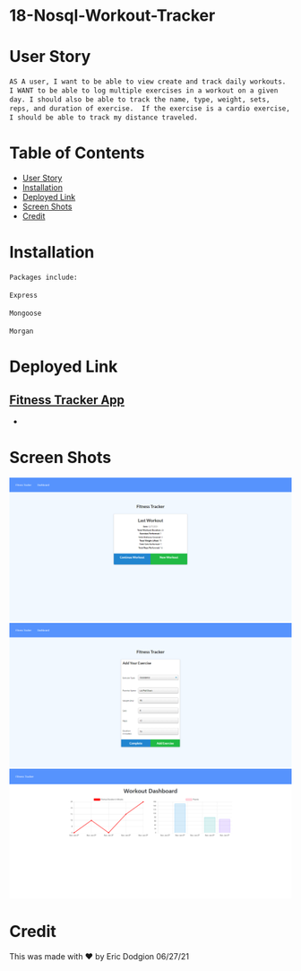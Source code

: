 # 18-Nosql-Workout-Tracker
# User Story
```
AS A user, I want to be able to view create and track daily workouts.
I WANT to be able to log multiple exercises in a workout on a given day. I should also be able to track the name, type, weight, sets, reps, and duration of exercise.  If the exercise is a cardio exercise, I should be able to track my distance traveled.

```

# Table of Contents

- [User Story](#user-story)
- [Installation](#installation)
- [Deployed Link](#deployed-link)
- [Screen Shots](#screen-shots)
- [Credit](#credit)


# Installation
```
Packages include: 

Express

Mongoose

Morgan

```
# Deployed Link

## [Fitness Tracker App]()
- 


# Screen Shots
![](images/index.jpg)
![](images/exercise2.jpg)
![](images/graph.jpg)
 

# Credit
This was made with ❤️ by Eric Dodgion 06/27/21